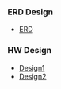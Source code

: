 ### ERD Design
- [ERD](pic/ERD.JPG)

### HW Design
- [Design1](pic/design_1.png)
- [Design2](pic/design_2.png)
